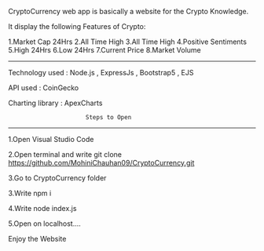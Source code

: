 CryptoCurrency web app is basically a website for the Crypto Knowledge.

It display the following Features of Crypto:

1.Market Cap 24Hrs
2.All Time High
3.All Time High
4.Positive Sentiments
5.High 24Hrs
6.Low 24Hrs
7.Current Price
8.Market Volume

----------------------------------------------------------------------------------------

Technology used : Node.js , ExpressJs , Bootstrap5 , EJS

API used : CoinGecko

Charting library : ApexCharts


                          Steps to Open
 ---------------------------------------------------------------------------------------

1.Open Visual Studio Code

2.Open terminal and write git clone https://github.com/MohiniChauhan09/CryptoCurrency.git

3.Go to CryptoCurrency folder

3.Write npm i

4.Write node index.js

5.Open on localhost....

 Enjoy the Website


